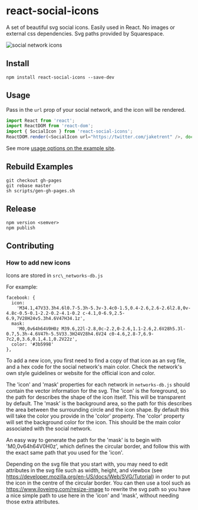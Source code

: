 # react-social-icons

A set of beautiful svg social icons.  Easily used in React.  No images or external css dependencies.  Svg paths provided by Squarespace.

![social network icons](https://i.imgur.com/RoIt9OD.png)

## Install

```
npm install react-social-icons --save-dev
```

## Usage

Pass in the `url` prop of your social network, and the icon will be rendered.

```js
import React from 'react';
import ReactDOM from 'react-dom';
import { SocialIcon } from 'react-social-icons';
ReactDOM.render(<SocialIcon url="https://twitter.com/jaketrent" />, document.body);
```

See more [usage options on the example site](https://jaketrent.github.io/react-social-icons/).

## Rebuild Examples

```
git checkout gh-pages
git rebase master
sh scripts/gen-gh-pages.sh
```

## Release

```
npm version <semver>
npm publish
```

## Contributing

### How to add new icons

Icons are stored in `src\_networks-db.js`

For example:

```
facebook: {
  icon:
    'M34.1,47V33.3h4.6l0.7-5.3h-5.3v-3.4c0-1.5,0.4-2.6,2.6-2.6l2.8,0v-4.8c-0.5-0.1-2.2-0.2-4.1-0.2 c-4.1,0-6.9,2.5-6.9,7V28H24v5.3h4.6V47H34.1z',
  mask:
    'M0,0v64h64V0H0z M39.6,22l-2.8,0c-2.2,0-2.6,1.1-2.6,2.6V28h5.3l-0.7,5.3h-4.6V47h-5.5V33.3H24V28h4.6V24 c0-4.6,2.8-7,6.9-7c2,0,3.6,0.1,4.1,0.2V22z',
  color: '#3b5998'
},
```

  To add a new icon, you first need to find a copy of that icon as an svg file, and a hex code for the social network's main color.
  Check the network's own style guidelines or website for the official icon and color.

  The 'icon' and 'mask' properties for each network in `networks-db.js` should contain the vector information for the svg.
  The 'icon' is the foreground, so the path for describes the shape of the icon itself. This will be transparent by default.
  The 'mask' is the background area, so the path for this describes the area between the surrounding circle and the icon shape. By default this will take the color you provide in the 'color' property.
  The 'color' property will set the background color for the icon. This should be the main color associated with the social network.

  An easy way to generate the path for the 'mask' is to begin with 'M0,0v64h64V0H0z', which defines the circular border, and follow this with the exact same path that you used for the 'icon'.  

  Depending on the svg file that you start with, you may need to edit attributes in the svg file such as width, height, and viewbox (see https://developer.mozilla.org/en-US/docs/Web/SVG/Tutorial) in order to put the icon in the centre of the circular border. You can then use a tool such as https://www.iloveimg.com/resize-image to rewrite the svg path so you have a nice simple path to use here in the 'icon' and 'mask', without needing those extra attributes.
